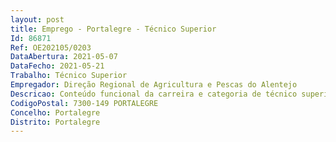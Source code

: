 ```yaml
--- 
layout: post
title: Emprego - Portalegre - Técnico Superior
Id: 86871
Ref: OE202105/0203
DataAbertura: 2021-05-07
DataFecho: 2021-05-21
Trabalho: Técnico Superior
Empregador: Direção Regional de Agricultura e Pescas do Alentejo
Descricao: Conteúdo funcional da carreira e categoria de técnico superior, previsto no anexo da Lei Geral do Trabalho em Funções públicas, aprovada pela Lei n.º 35 2014, de 20 de junho, na área dos controlos fitossanitários, incluindo a execução das seguintes atividades  Aplicação do Plano Anual de Prospeção de Organismos de Quarentena  Inspeção fitossanitária da produção e comercialização de vegetais e produtos vegetais  Inspeção e controlo de operadores económicos de material de propagação vegetativa e viveiros  Controlo e certificação varietal e sanitária de material de propagação vegetativa da videira  Inspeção fitossanitária da exportação e importação de produtos vegetais e ou de origem vegetal  Supervisão e controlo fitossanitário das unidades industriais de tratamento de madeira e das unidades de fabrico de material de embalagem de madeira  Controlo de estabelecimentos de venda de produtos fitofarmacêuticos, de empresas de aplicação terrestre e autarquias
CodigoPostal: 7300-149 PORTALEGRE
Concelho: Portalegre
Distrito: Portalegre
--- 
```


